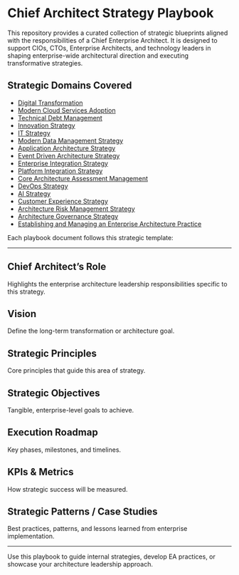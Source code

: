 # Chief Architect Strategy Playbook

This repository provides a curated collection of strategic blueprints aligned with the responsibilities of a Chief Enterprise Architect. It is designed to support CIOs, CTOs, Enterprise Architects, and technology leaders in shaping enterprise-wide architectural direction and executing transformative strategies.

## Strategic Domains Covered

- [Digital Transformation](./digital-transformation.md)
- [Modern Cloud Services Adoption](./cloud-services-adoption.md)
- [Technical Debt Management](./tech-debt-management.md)
- [Innovation Strategy](./innovation-strategy.md)
- [IT Strategy](./it-strategy.md)
- [Modern Data Management Strategy](./modern-data-strategy.md)
- [Application Architecture Strategy](./app-architecture-strategy.md)
- [Event Driven Architecture Strategy](./event-driven-architecture.md)
- [Enterprise Integration Strategy](./enterprise-integration-strategy.md)
- [Platform Integration Strategy](./platform-integration.md)
- [Core Architecture Assessment Management](./core-architecture-assessment.md)
- [DevOps Strategy](./devops-strategy.md)
- [AI Strategy](./ai-strategy.md)
- [Customer Experience Strategy](./cx-strategy.md)
- [Architecture Risk Management Strategy](./architecture-risk-management.md)
- [Architecture Governance Strategy](./architecture-governance.md)
- [Establishing and Managing an Enterprise Architecture Practice](./establishing-ea-practice.md)

Each playbook document follows this strategic template:

---
## Chief Architect’s Role
Highlights the enterprise architecture leadership responsibilities specific to this strategy.

## Vision
Define the long-term transformation or architecture goal.

## Strategic Principles
Core principles that guide this area of strategy.

## Strategic Objectives
Tangible, enterprise-level goals to achieve.

## Execution Roadmap
Key phases, milestones, and timelines.

## KPIs & Metrics
How strategic success will be measured.

## Strategic Patterns / Case Studies
Best practices, patterns, and lessons learned from enterprise implementation.

---

Use this playbook to guide internal strategies, develop EA practices, or showcase your architecture leadership approach.
